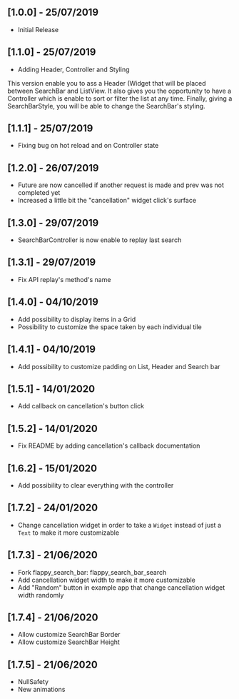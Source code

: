 ## [1.0.0] - 25/07/2019

* Initial Release

## [1.1.0] - 25/07/2019

* Adding Header, Controller and Styling

This version enable you to ass a Header (Widget that will be placed between SearchBar and ListView.
It also gives you the opportunity to have a Controller which is enable to sort or filter the list at any time.
Finally, giving a SearchBarStyle, you will be able to change the SearchBar's styling.

## [1.1.1] - 25/07/2019

* Fixing bug on hot reload and on Controller state


## [1.2.0] - 26/07/2019

* Future are now cancelled if another request is made and prev was not completed yet
* Increased a little bit the "cancellation" widget click's surface

## [1.3.0] - 29/07/2019

* SearchBarController is now enable to replay last search

## [1.3.1] - 29/07/2019

* Fix API replay's method's name

## [1.4.0] - 04/10/2019

* Add possibility to display items in a Grid
* Possibility to customize the space taken by each individual tile 

## [1.4.1] - 04/10/2019

* Add possibility to customize padding on List, Header and Search bar

## [1.5.1] - 14/01/2020

* Add callback on cancellation's button click

## [1.5.2] - 14/01/2020

* Fix README by adding cancellation's callback documentation

## [1.6.2] - 15/01/2020

* Add possibility to clear everything with the controller

## [1.7.2] - 24/01/2020

* Change cancellation widget in order to take a `Widget` instead of just a `Text` to make it more customizable

## [1.7.3] - 21/06/2020

* Fork flappy_search_bar: flappy_search_bar_search
* Add cancellation widget width to make it more customizable
* Add "Random" button in example app that change cancellation widget width randomly

## [1.7.4] - 21/06/2020

* Allow customize SearchBar Border
* Allow customize SearchBar Height

## [1.7.5] - 21/06/2020

* NullSafety
* New animations